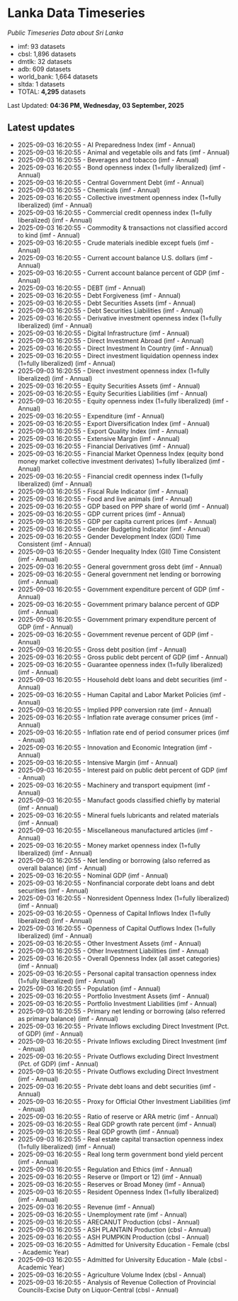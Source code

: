 # Lanka Data Timeseries
*Public Timeseries Data about Sri Lanka*

* imf: 93 datasets
* cbsl: 1,896 datasets
* dmtlk: 32 datasets
* adb: 609 datasets
* world_bank: 1,664 datasets
* sltda: 1 datasets
* TOTAL: **4,295** datasets

Last Updated: **04:36 PM, Wednesday, 03 September, 2025**

## Latest updates

* 2025-09-03 16:20:55 - AI Preparedness Index (imf - Annual)
* 2025-09-03 16:20:55 - Animal and vegetable oils and fats (imf - Annual)
* 2025-09-03 16:20:55 - Beverages and tobacco (imf - Annual)
* 2025-09-03 16:20:55 - Bond openness index (1=fully liberalized) (imf - Annual)
* 2025-09-03 16:20:55 - Central Government Debt (imf - Annual)
* 2025-09-03 16:20:55 - Chemicals (imf - Annual)
* 2025-09-03 16:20:55 - Collective investment openness index (1=fully liberalized) (imf - Annual)
* 2025-09-03 16:20:55 - Commercial credit openness index (1=fully liberalized) (imf - Annual)
* 2025-09-03 16:20:55 - Commodity & transactions not classified accord to kind (imf - Annual)
* 2025-09-03 16:20:55 - Crude materials inedible except fuels (imf - Annual)
* 2025-09-03 16:20:55 - Current account balance U.S. dollars (imf - Annual)
* 2025-09-03 16:20:55 - Current account balance percent of GDP (imf - Annual)
* 2025-09-03 16:20:55 - DEBT (imf - Annual)
* 2025-09-03 16:20:55 - Debt Forgiveness (imf - Annual)
* 2025-09-03 16:20:55 - Debt Securities Assets (imf - Annual)
* 2025-09-03 16:20:55 - Debt Securities Liabilities (imf - Annual)
* 2025-09-03 16:20:55 - Derivative investment openness index (1=fully liberalized) (imf - Annual)
* 2025-09-03 16:20:55 - Digital Infrastructure (imf - Annual)
* 2025-09-03 16:20:55 - Direct Investment Abroad (imf - Annual)
* 2025-09-03 16:20:55 - Direct Investment In Country (imf - Annual)
* 2025-09-03 16:20:55 - Direct investment liquidation openness index (1=fully liberalized) (imf - Annual)
* 2025-09-03 16:20:55 - Direct investment openness index (1=fully liberalized) (imf - Annual)
* 2025-09-03 16:20:55 - Equity Securities Assets (imf - Annual)
* 2025-09-03 16:20:55 - Equity Securities Liabilities (imf - Annual)
* 2025-09-03 16:20:55 - Equity openness index (1=fully liberalized) (imf - Annual)
* 2025-09-03 16:20:55 - Expenditure (imf - Annual)
* 2025-09-03 16:20:55 - Export Diversification Index (imf - Annual)
* 2025-09-03 16:20:55 - Export Quality Index (imf - Annual)
* 2025-09-03 16:20:55 - Extensive Margin (imf - Annual)
* 2025-09-03 16:20:55 - Financial Derivatives (imf - Annual)
* 2025-09-03 16:20:55 - Financial Market Openness Index (equity bond money market collective investment derivates) 1=fully liberalized (imf - Annual)
* 2025-09-03 16:20:55 - Financial credit openness index (1=fully liberalized) (imf - Annual)
* 2025-09-03 16:20:55 - Fiscal Rule Indicator (imf - Annual)
* 2025-09-03 16:20:55 - Food and live animals (imf - Annual)
* 2025-09-03 16:20:55 - GDP based on PPP share of world (imf - Annual)
* 2025-09-03 16:20:55 - GDP current prices (imf - Annual)
* 2025-09-03 16:20:55 - GDP per capita current prices (imf - Annual)
* 2025-09-03 16:20:55 - Gender Budgeting Indicator (imf - Annual)
* 2025-09-03 16:20:55 - Gender Development Index (GDI) Time Consistent (imf - Annual)
* 2025-09-03 16:20:55 - Gender Inequality Index (GII) Time Consistent (imf - Annual)
* 2025-09-03 16:20:55 - General government gross debt (imf - Annual)
* 2025-09-03 16:20:55 - General government net lending or borrowing (imf - Annual)
* 2025-09-03 16:20:55 - Government expenditure percent of GDP (imf - Annual)
* 2025-09-03 16:20:55 - Government primary balance percent of GDP (imf - Annual)
* 2025-09-03 16:20:55 - Government primary expenditure percent of GDP (imf - Annual)
* 2025-09-03 16:20:55 - Government revenue percent of GDP (imf - Annual)
* 2025-09-03 16:20:55 - Gross debt position (imf - Annual)
* 2025-09-03 16:20:55 - Gross public debt percent of GDP (imf - Annual)
* 2025-09-03 16:20:55 - Guarantee openness index (1=fully liberalized) (imf - Annual)
* 2025-09-03 16:20:55 - Household debt loans and debt securities (imf - Annual)
* 2025-09-03 16:20:55 - Human Capital and Labor Market Policies (imf - Annual)
* 2025-09-03 16:20:55 - Implied PPP conversion rate (imf - Annual)
* 2025-09-03 16:20:55 - Inflation rate average consumer prices (imf - Annual)
* 2025-09-03 16:20:55 - Inflation rate end of period consumer prices (imf - Annual)
* 2025-09-03 16:20:55 - Innovation and Economic Integration (imf - Annual)
* 2025-09-03 16:20:55 - Intensive Margin (imf - Annual)
* 2025-09-03 16:20:55 - Interest paid on public debt percent of GDP (imf - Annual)
* 2025-09-03 16:20:55 - Machinery and transport equipment (imf - Annual)
* 2025-09-03 16:20:55 - Manufact goods classified chiefly by material (imf - Annual)
* 2025-09-03 16:20:55 - Mineral fuels lubricants and related materials (imf - Annual)
* 2025-09-03 16:20:55 - Miscellaneous manufactured articles (imf - Annual)
* 2025-09-03 16:20:55 - Money market openness index (1=fully liberalized) (imf - Annual)
* 2025-09-03 16:20:55 - Net lending or borrowing (also referred as overall balance) (imf - Annual)
* 2025-09-03 16:20:55 - Nominal GDP (imf - Annual)
* 2025-09-03 16:20:55 - Nonfinancial corporate debt loans and debt securities (imf - Annual)
* 2025-09-03 16:20:55 - Nonresident Openness Index (1=fully liberalized) (imf - Annual)
* 2025-09-03 16:20:55 - Openness of Capital Inflows Index (1=fully liberalized) (imf - Annual)
* 2025-09-03 16:20:55 - Openness of Capital Outflows Index (1=fully liberalized) (imf - Annual)
* 2025-09-03 16:20:55 - Other Investment Assets (imf - Annual)
* 2025-09-03 16:20:55 - Other Investment Liabilities (imf - Annual)
* 2025-09-03 16:20:55 - Overall Openness Index (all asset categories) (imf - Annual)
* 2025-09-03 16:20:55 - Personal capital transaction openness index (1=fully liberalized) (imf - Annual)
* 2025-09-03 16:20:55 - Population (imf - Annual)
* 2025-09-03 16:20:55 - Portfolio Investment Assets (imf - Annual)
* 2025-09-03 16:20:55 - Portfolio Investment Liabilities (imf - Annual)
* 2025-09-03 16:20:55 - Primary net lending or borrowing (also referred as primary balance) (imf - Annual)
* 2025-09-03 16:20:55 - Private Inflows excluding Direct Investment (Pct. of GDP) (imf - Annual)
* 2025-09-03 16:20:55 - Private Inflows excluding Direct Investment (imf - Annual)
* 2025-09-03 16:20:55 - Private Outflows excluding Direct Investment (Pct. of GDP) (imf - Annual)
* 2025-09-03 16:20:55 - Private Outflows excluding Direct Investment (imf - Annual)
* 2025-09-03 16:20:55 - Private debt loans and debt securities (imf - Annual)
* 2025-09-03 16:20:55 - Proxy for Official Other Investment Liabilities (imf - Annual)
* 2025-09-03 16:20:55 - Ratio of reserve or ARA metric (imf - Annual)
* 2025-09-03 16:20:55 - Real GDP growth rate percent (imf - Annual)
* 2025-09-03 16:20:55 - Real GDP growth (imf - Annual)
* 2025-09-03 16:20:55 - Real estate capital transaction openness index (1=fully liberalized) (imf - Annual)
* 2025-09-03 16:20:55 - Real long term government bond yield percent (imf - Annual)
* 2025-09-03 16:20:55 - Regulation and Ethics (imf - Annual)
* 2025-09-03 16:20:55 - Reserve or (Import or 12) (imf - Annual)
* 2025-09-03 16:20:55 - Reserves or Broad Money (imf - Annual)
* 2025-09-03 16:20:55 - Resident Openness Index (1=fully liberalized) (imf - Annual)
* 2025-09-03 16:20:55 - Revenue (imf - Annual)
* 2025-09-03 16:20:55 - Unemployment rate (imf - Annual)
* 2025-09-03 16:20:55 - ARECANUT Production (cbsl - Annual)
* 2025-09-03 16:20:55 - ASH PLANTAIN Production (cbsl - Annual)
* 2025-09-03 16:20:55 - ASH PUMPKIN Production (cbsl - Annual)
* 2025-09-03 16:20:55 - Admitted for University Education - Female (cbsl - Academic Year)
* 2025-09-03 16:20:55 - Admitted for University Education - Male (cbsl - Academic Year)
* 2025-09-03 16:20:55 - Agriculture Volume Index (cbsl - Annual)
* 2025-09-03 16:20:55 - Analysis of Revenue Collection of Provincial Councils-Excise Duty on Liquor-Central (cbsl - Annual)